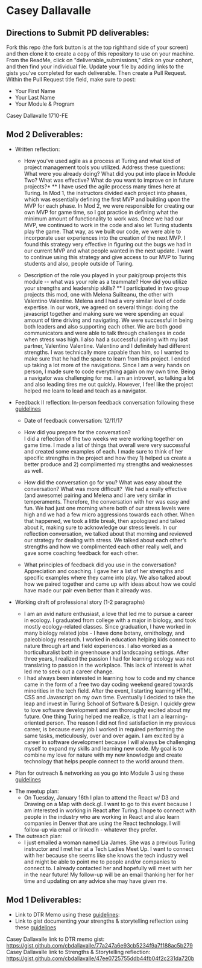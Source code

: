 # Casey Dallavalle

## Directions to Submit PD deliverables:
Fork this repo (the fork button is at the top righthand side of your screen) and then clone it to create a copy of this repository to use on your machine. From the ReadMe, click on "deliverable_submissions," click on your cohort, and then find your individual file. Update your file by adding links to the gists you've completed for each deliverable. Then create a Pull Request. Within the Pull Request title field, make sure to post:

* Your First Name
* Your Last Name
* Your Module & Program


Casey Dallavalle 1710-FE

## Mod 2 Deliverables:
* Written reflection:
  * How you've used agile as a process at Turing and what kind of project management tools you utilized. Address these questions: What were you already doing? What did you put into place in Module Two? What was effective? What do you want to improve on in future projects?* 
  ** I have used the agile process many times here at Turing. In Mod 1, the instructors divided each project into phases, which was essentially defining the first MVP and building upon the MVP for each phase. In Mod 2, we were responsible for creating our own MVP for game time, so I got practice in defining what the minimum amount of functionality to work was. Once we had our MVP, we continued to work in the code and also let Turing students play the game. That way, as we built our code, we were able to incorporate user experiences into the creation of the next MVP. I found this strategy very effective in figuring out the bugs we had in our current MVP and what people wanted in the next update. I want to continue using this strategy and give access to our MVP to Turing students and also, people outside of Turing.
  
  * Description of the role you played in your pair/group projects this module -- what was your role as a teammate? How did you utilize your strengths and leadership skills?
  ** I participated in two group projects this mod, one with Melena Suilteanu, the other with Valentino Valentine. Melena and I had a very similar level of code expertise. In our work, we agreed on several things: doing the javascript together and making sure we were spending an equal amount of time driving and navigating. We were successful in being both leaders and also supporting each other. We are both good communicators and were able to talk through challenges in code when stress was high. I also had a successful pairing with my last partner, Valentino Valentine. Valentino and I definitely had different strengths. I was technically more capable than him, so I wanted to make sure that he had the space to learn from this project. I ended up taking a lot more of the navigations. Since I am a very hands on person, I made sure to code everything again on my own time. Being a navigator was challenging for me. I am an introvert, so talking a lot and also leading tires me out quickly. However, I feel like the project helped me learn to lead and teach as a navigator.
  
* Feedback II reflection: In-person feedback conversation following these [guidelines](https://github.com/turingschool/career-development-curriculum/blob/master/module_two/feedback_conversation_reflection_guidelines.md)

  - Date of feedback conversation: 12/11/17
  
  - How did you prepare for the conversation?  
     I did a reflection of the two weeks we were working together on game time. I made a list of things that overall were very successful and created some examples of each. I made sure to think of her specific strengths in the project and how they 1) helped us create a better produce and 2) complimented my strengths and weaknesses as well. 

  - How did the conversation go for you? What was easy about the conversation? What was more difficult? 
     We had a really effective (and awesome) pairing and Melena and I are very similar in temperaments. Therefore, the conversation with her was easy and fun. We had just one morning where both of our stress levels were high and we had a few micro aggressions towards each other. When that happened, we took a little break, then apologized and talked about it, making sure to acknowledge our stress levels. In our reflection conversation, we talked about that morning and reviewed our strategy for dealing with stress. We talked about each other’s strengths and how we complimented each other really well, and gave some coaching feedback for each other. 
    
  - What principles of feedback did you use in the conversation?  
    Appreciation and coaching. I gave her a list of her strengths and specific examples where they came into play. We also talked about how we paired together and came up with ideas about how we could have made our pair even better than it already was.
  
* Working draft of professional story (1-2 paragraphs)
   - I am an avid nature enthusiast, a love that led me to pursue a career in ecology. I graduated from college with a major in biology, and took mostly ecology-related classes. Since graduation, I have worked in many biology related jobs - I have done botany, ornithology, and paleobiology research. I worked in education helping kids connect to nature through art and field experiences. I also worked as a horticulturalist both in greenhouse and landscaping settings. After three years, I realized the passion I had for learning ecology was not translating to passion in the workplace. This lack of interest is what led me to seek out a career change. 
  - I had always been interested in learning how to code and my chance came in the form of a free two day coding weekend geared towards minorities in the tech field. After the event, I starting learning HTML, CSS and Javascript on my own time. Eventually I decided to take the leap and invest in Turing School of Software & Design. I quickly grew to love software development and am thoroughly excited about my future. One thing Turing helped me realize, is that I am a learning-oriented person. The reason I did not find satisfaction in my previous career, is because every job I worked in required performing the same tasks, meticulously, over and over again. I am excited by a career in software development because I will always be challenging myself to expand my skills and learning new code. My goal is to combine my love for nature with my new knowledge and create technology that helps people connect to the world around them.
  
* Plan for outreach & networking as you go into Module 3 using these [guidelines](https://github.com/turingschool/career-development-curriculum/blob/master/module_two/outreach_networking_guidelines.md)

 - The meetup plan: 
   - On Tuesday, January 16th I plan to attend the React w/ D3 and Drawing on a Map with deck.gl. I want to go to this event because I am interested in working in React after Turing. I hope to connect with people in the industry who are working in React and also learn companies in Denver that are using the React technology. I will follow-up via email or linkedIn - whatever they prefer.
  - The outreach plan:
    - I just emailed a woman named Lia James. She was a previous Turing instructor and I met her at a Tech Ladies Meet Up. I want to connect with her because she seems like she knows the tech industry well and might be able to point me to people and/or companies to connect to. I already contacted her and hopefully will meet with her in the near future! My follow-up will be an email thanking her for her time and updating on any advice she may have given me.

## Mod 1 Deliverables:
* Link to DTR Memo using these [guidelines](https://github.com/turingschool/career-development-curriculum/blob/master/module_one/dtr_guidelines_memo.md):
* Link to gist documenting your strengths & storytelling reflection using these [guidelines](https://github.com/turingschool/career-development-curriculum/blob/master/module_one/strengths_storytelling_reflection.md)

Casey Dallavalle link to DTR memo gist: https://gist.github.com/cbdallavalle/77a247a6e93cb5234f9a7f188ac5b279
Casey Dallavalle link to Strengths & Storytelling reflection: https://gist.github.com/cbdallavalle/47ee0725755ddb44fb04f2c231da720b
